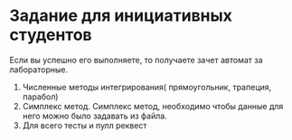 # Задание для инициативных студентов 

Если вы успешно его выполняете, то получаете зачет автомат за лабораторные.

1. Численные методы интегрирования( прямоугольник, трапеция, парабол)
1. Симплекс метод. Симплекс метод, необходимо чтобы данные для него можно было задавать из файла.
1. Для всего тесты и пулл реквест

